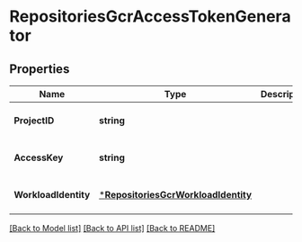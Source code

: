 # RepositoriesGcrAccessTokenGenerator

## Properties
Name | Type | Description | Notes
------------ | ------------- | ------------- | -------------
**ProjectID** | **string** |  | [optional] [default to null]
**AccessKey** | **string** |  | [optional] [default to null]
**WorkloadIdentity** | [***RepositoriesGcrWorkloadIdentity**](repositoriesGCRWorkloadIdentity.md) |  | [optional] [default to null]

[[Back to Model list]](../README.md#documentation-for-models) [[Back to API list]](../README.md#documentation-for-api-endpoints) [[Back to README]](../README.md)

